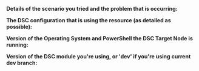 <!--
Your feedback and support is greatly appreciated, thanks for contributing!

Please prefix the issue title with the resource name, i.e. 'SystemLocale: Short description of my issue'
Please provide the following information regarding your issue (place N/A if the fields that don't apply to your issue):
-->
**Details of the scenario you tried and the problem that is occurring:**

**The DSC configuration that is using the resource (as detailed as possible):**

**Version of the Operating System and PowerShell the DSC Target Node is running:**

**Version of the DSC module you're using, or 'dev' if you're using current dev branch:**
